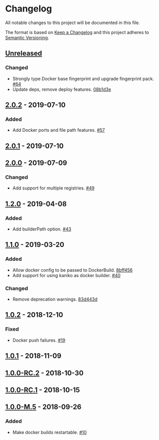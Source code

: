 # Changelog

All notable changes to this project will be documented in this file.

The format is based on [Keep a Changelog](http://keepachangelog.com/)
and this project adheres to [Semantic Versioning](http://semver.org/).

## [Unreleased](https://github.com/atomist/sdm-pack-docker/compare/2.0.2...HEAD)

### Changed

-   Strongly type Docker base fingerprint and upgrade fingerprint pack. [#64](https://github.com/atomist/sdm-pack-docker/issues/64)
-   Update deps, remove deploy features. [08b1d3e](https://github.com/atomist/sdm-pack-docker/commit/08b1d3e461a855e7c870e4081397576c305baa7a)

## [2.0.2](https://github.com/atomist/sdm-pack-docker/compare/2.0.1...2.0.2) - 2019-07-10

### Added

-   Add Docker ports and file path features. [#57](https://github.com/atomist/sdm-pack-docker/issues/57)

## [2.0.1](https://github.com/atomist/sdm-pack-docker/compare/2.0.0...2.0.1) - 2019-07-10

## [2.0.0](https://github.com/atomist/sdm-pack-docker/compare/1.2.0...2.0.0) - 2019-07-09

### Changed

-   Add support for multiple registries. [#49](https://github.com/atomist/sdm-pack-docker/issues/49)

## [1.2.0](https://github.com/atomist/sdm-pack-docker/compare/1.1.0...1.2.0) - 2019-04-08

### Added

-   Add builderPath option. [#43](https://github.com/atomist/sdm-pack-docker/issues/43)

## [1.1.0](https://github.com/atomist/sdm-pack-docker/compare/1.0.2...1.1.0) - 2019-03-20

### Added

-   Allow docker config to be passed to DockerBuild. [8bff456](https://github.com/atomist/sdm-pack-docker/commit/8bff45672582ac2b57a03edd1149a08c088dd0f9)
-   Add support for using kaniko as docker builder. [#40](https://github.com/atomist/sdm-pack-docker/issues/40)

### Changed

-   Remove deprecation warnings. [83d443d](https://github.com/atomist/sdm-pack-docker/commit/83d443dc4f09191c5eb9f248168858ed82b056db)

## [1.0.2](https://github.com/atomist/sdm-pack-docker/compare/1.0.1...1.0.2) - 2018-12-10

### Fixed

-   Docker push failures. [#19](https://github.com/atomist/sdm-pack-docker/issues/19)

## [1.0.1](https://github.com/atomist/sdm-pack-docker/compare/1.0.0-RC.2...1.0.1) - 2018-11-09

## [1.0.0-RC.2](https://github.com/atomist/sdm-pack-docker/compare/1.0.0-RC.1...1.0.0-RC.2) - 2018-10-30

## [1.0.0-RC.1](https://github.com/atomist/sdm-pack-docker/compare/1.0.0-M.5...1.0.0-RC.1) - 2018-10-15

## [1.0.0-M.5](https://github.com/atomist/sdm-pack-docker/tree/1.0.0-M.5) - 2018-09-26

### Added

-   Make docker builds restartable. [#10](https://github.com/atomist/sdm-pack-docker/issues/10)
